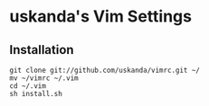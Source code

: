 # uskanda's Vim Settings

## Installation
    git clone git://github.com/uskanda/vimrc.git ~/
    mv ~/vimrc ~/.vim
    cd ~/.vim
    sh install.sh
